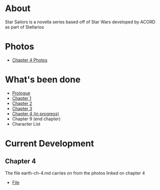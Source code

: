 # About
Star Sailors is a novella series based off of Star Wars developed by ACORD as part of Stellarios

# Photos
* [Chapter 4 Photos](https://photos.app.goo.gl/AXxjdiWkjUHvTxiL8)

# What's been done
* [Prologue](http://acord-robotics.github.io/starsailors/earth-prologue)
* [Chapter 1](http://acord-robotics.github.io/starsailors/earth-ch-1)
* [Chapter 2](http://acord-robotics.github.io/starsailors/earth-ch-2)
* [Chapter 3](http://acord-robotics.github.io/starsailors/earth-ch-3)
* [Chapter 4 (in progress)](http://acord-robotics.github.io/starsailors/earth-ch-4)
* Chapter 9 (end chapter)
* Character List

# Current Development
## Chapter 4
The file earth-ch-4.md carries on from the photos linked on chapter 4

* [File](https://github.com/acord-robotics/stellarios/blob/star-sailors/earth-ch-4.md)
